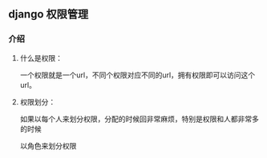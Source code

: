 ## django 权限管理

### 介绍

1. 什么是权限：

   一个权限就是一个url，不同个权限对应不同的url，拥有权限即可以访问这个url。

2. 权限划分：

   如果以每个人来划分权限，分配的时候回非常麻烦，特别是权限和人都非常多的时候

   以角色来划分权限

